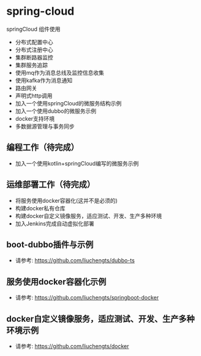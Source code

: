 spring-cloud
========== 
springCloud 组件使用
* 分布式配置中心
* 分布式注册中心
* 集群断路器监控
* 集群服务追踪
* 使用mq作为消息总线及监控信息收集
* 使用kafka作为消息通知
* 路由网关
* 声明式http调用
* 加入一个使用springCloud的微服务结构示例
* 加入一个使用dubbo的微服务示例
* docker支持环境
* 多数据源管理与事务同步

## 编程工作（待完成）
* 加入一个使用kotlin+springCloud编写的微服务示例

## 运维部署工作（待完成）
* 将服务使用docker容器化(这并不是必须的)
* 构建docker私有仓库
* 构建docker自定义镜像服务，适应测试、开发、生产多种环境
* 加入Jenkins完成自动虚拟化部署

## boot-dubbo插件与示例   
* 请参考: https://github.com/liuchengts/dubbo-ts

## 服务使用docker容器化示例   
* 请参考: https://github.com/liuchengts/springboot-docker

## docker自定义镜像服务，适应测试、开发、生产多种环境示例   
* 请参考: https://github.com/liuchengts/docker
